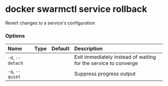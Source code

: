 # docker swarmctl service rollback

<!---MARKER_GEN_START-->
Revert changes to a service's configuration

### Options

| Name             | Type | Default | Description                                                     |
|:-----------------|:-----|:--------|:----------------------------------------------------------------|
| `-d`, `--detach` |      |         | Exit immediately instead of waiting for the service to converge |
| `-q`, `--quiet`  |      |         | Suppress progress output                                        |


<!---MARKER_GEN_END-->

